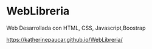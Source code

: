 # WebLibreria
Web Desarrollada con HTML, CSS, Javascript,Boostrap

https://katherinepaucar.github.io/WebLibreria/
